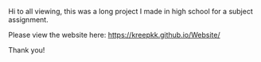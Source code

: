 Hi to all viewing, this was a long project I made in high school for a subject assignment.

Please view the website here: https://kreepkk.github.io/Website/

Thank you!
